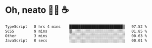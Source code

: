 # Oh, neato 🧑‍💻 ☕

<!--START_SECTION:waka-->

```txt
TypeScript   8 hrs 4 mins    ████████████████████████▒   97.52 %
SCSS         9 mins          ▒░░░░░░░░░░░░░░░░░░░░░░░░   01.85 %
Other        3 mins          ░░░░░░░░░░░░░░░░░░░░░░░░░   00.63 %
JavaScript   0 secs          ░░░░░░░░░░░░░░░░░░░░░░░░░   00.01 %
```

<!--END_SECTION:waka-->
